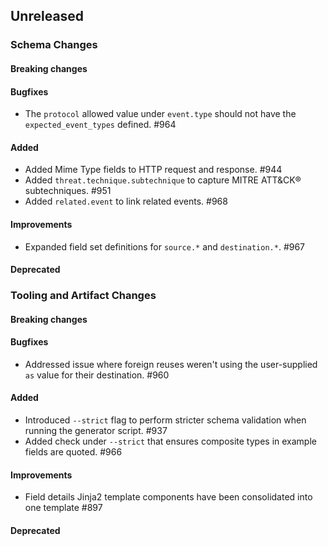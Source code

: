 <!-- When adding an entry to the Changelog:

- Please follow the Keep a Changelog: http://keepachangelog.com/ guidelines.
- Please insert your changelog line ordered by PR ID.
- Make sure you add your entry to the correct section (schema or tooling).

Thanks, you're awesome :-) -->

## Unreleased

### Schema Changes

#### Breaking changes

#### Bugfixes

* The `protocol` allowed value under `event.type` should not have the `expected_event_types` defined. #964

#### Added

* Added Mime Type fields to HTTP request and response. #944
* Added `threat.technique.subtechnique` to capture MITRE ATT&CK® subtechniques. #951
* Added `related.event` to link related events. #968

#### Improvements

* Expanded field set definitions for `source.*` and `destination.*`. #967

#### Deprecated

### Tooling and Artifact Changes

#### Breaking changes

#### Bugfixes

* Addressed issue where foreign reuses weren't using the user-supplied `as` value for their destination. #960

#### Added

* Introduced `--strict` flag to perform stricter schema validation when running the generator script. #937
* Added check under `--strict` that ensures composite types in example fields are quoted. #966

#### Improvements

* Field details Jinja2 template components have been consolidated into one template #897

#### Deprecated


<!-- All empty sections:

## Unreleased

### Schema Changes
### Tooling and Artifact Changes

#### Breaking changes

#### Bugfixes

#### Added

#### Improvements

#### Deprecated

-->
